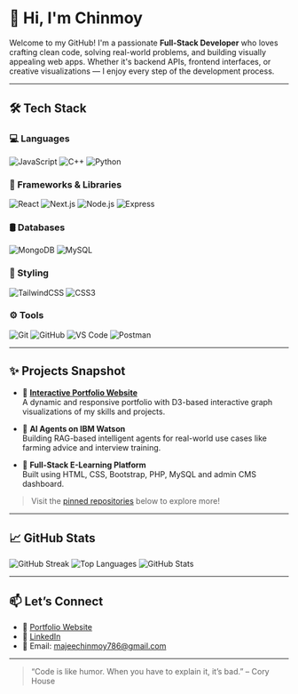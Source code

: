 # 👋 Hi, I'm Chinmoy

Welcome to my GitHub! I'm a passionate **Full-Stack Developer** who loves crafting clean code, solving real-world problems, and building visually appealing web apps. Whether it's backend APIs, frontend interfaces, or creative visualizations — I enjoy every step of the development process.

---

## 🛠️ Tech Stack

### 💻 Languages
![JavaScript](https://img.shields.io/badge/JavaScript-F7DF1E?style=for-the-badge&logo=javascript&logoColor=black)
![C++](https://img.shields.io/badge/C++-00599C?style=for-the-badge&logo=cplusplus&logoColor=white)
![Python](https://img.shields.io/badge/Python-3776AB?style=for-the-badge&logo=python&logoColor=white)

### 🧰 Frameworks & Libraries
![React](https://img.shields.io/badge/React-61DAFB?style=for-the-badge&logo=react&logoColor=black)
![Next.js](https://img.shields.io/badge/Next.js-000000?style=for-the-badge&logo=nextdotjs&logoColor=white)
![Node.js](https://img.shields.io/badge/Node.js-339933?style=for-the-badge&logo=nodedotjs&logoColor=white)
![Express](https://img.shields.io/badge/Express.js-000000?style=for-the-badge&logo=express&logoColor=white)

### 🛢️ Databases
![MongoDB](https://img.shields.io/badge/MongoDB-47A248?style=for-the-badge&logo=mongodb&logoColor=white)
![MySQL](https://img.shields.io/badge/MySQL-4479A1?style=for-the-badge&logo=mysql&logoColor=black)

### 🎨 Styling
![TailwindCSS](https://img.shields.io/badge/TailwindCSS-06B6D4?style=for-the-badge&logo=tailwindcss&logoColor=white)
![CSS3](https://img.shields.io/badge/CSS3-1572B6?style=for-the-badge&logo=css3&logoColor=white)

### ⚙️ Tools
![Git](https://img.shields.io/badge/Git-F05032?style=for-the-badge&logo=git&logoColor=white)
![GitHub](https://img.shields.io/badge/GitHub-181717?style=for-the-badge&logo=github&logoColor=white)
![VS Code](https://img.shields.io/badge/VS%20Code-007ACC?style=for-the-badge&logo=visualstudiocode&logoColor=white)
![Postman](https://img.shields.io/badge/Postman-FF6C37?style=for-the-badge&logo=postman&logoColor=white)


---

## ✨ Projects Snapshot

- 🎯 **[Interactive Portfolio Website](https://portfoliocm.netlify.app/)**  
  A dynamic and responsive portfolio with D3-based interactive graph visualizations of my skills and projects.

- 🧠 **AI Agents on IBM Watson**  
  Building RAG-based intelligent agents for real-world use cases like farming advice and interview training.

- 🛒 **Full-Stack E-Learning Platform**  
  Built using HTML, CSS, Bootstrap, PHP, MySQL and admin CMS dashboard.

> Visit the [pinned repositories](#) below to explore more!

---

## 📈 GitHub Stats

![GitHub Streak](https://streak-stats.demolab.com/?user=chinmoym1&theme=radical)
![Top Languages](https://github-readme-stats.vercel.app/api/top-langs/?username=chinmoym1&layout=compact&theme=radical)
![GitHub Stats](https://github-readme-stats.vercel.app/api?username=chinmoym1&show_icons=true&theme=radical)

---

## 📫 Let’s Connect

- 🔗 [Portfolio Website](https://portfoliocm.netlify.app/)
- 💼 [LinkedIn](https://www.linkedin.com/in/chinmoy-majee-9a3189203)
- 📧 Email: majeechinmoy786@gmail.com

---

> “Code is like humor. When you have to explain it, it’s bad.” – Cory House  


<!--
**chinmoym1/chinmoym1** is a ✨ _special_ ✨ repository because its `README.md` (this file) appears on your GitHub profile.

Here are some ideas to get you started:

- 🔭 I’m currently working on ...
- 🌱 I’m currently learning ...
- 👯 I’m looking to collaborate on ...
- 🤔 I’m looking for help with ...
- 💬 Ask me about ...
- 📫 How to reach me: ...
- 😄 Pronouns: ...
- ⚡ Fun fact: ...
-->
